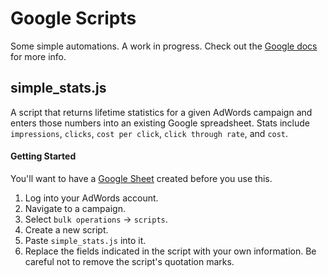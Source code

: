 # Google Scripts
Some simple automations. A work in progress. Check out the [Google docs](https://developers.google.com/adwords/scripts/docs/your-first-script) for more info.

## simple_stats.js
A script that returns lifetime statistics for a given AdWords campaign and enters those numbers into an existing Google spreadsheet. Stats include `impressions`, `clicks`, `cost per click`, `click through rate`, and `cost`.  

#### Getting Started
You'll want to have a [Google Sheet](https://docs.google.com/spreadsheets/) created before you use this.

1. Log into your AdWords account.
2. Navigate to a campaign.
3. Select `bulk operations` ->  `scripts`.
4. Create a new script.
5. Paste `simple_stats.js` into it.
6. Replace the fields indicated in the script with your own information. Be careful not to remove the script's quotation marks. 